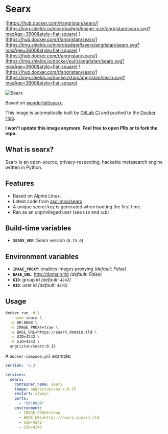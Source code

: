 # Searx

![https://hub.docker.com/r/angristan/searx/](https://img.shields.io/microbadger/image-size/angristan/searx.svg?maxAge=3600&style=flat-square) ![https://hub.docker.com/r/angristan/searx/](https://img.shields.io/microbadger/layers/angristan/searx.svg?maxAge=3600&style=flat-square) ![https://hub.docker.com/r/angristan/searx/](https://img.shields.io/docker/pulls/angristan/searx.svg?maxAge=3600&style=flat-square) ![https://hub.docker.com/r/angristan/searx/](https://img.shields.io/docker/stars/angristan/searx.svg?maxAge=3600&style=flat-square)

![Searx](https://i.goopics.net/ls.png)

Based on [wonderfall/searx](https://github.com/Wonderfall/dockerfiles/tree/master/searx).

This image is automatically built by [GitLab CI](https://gitlab.com/angristan/docker-searx/pipelines) and pushed to the [Docker Hub](https://hub.docker.com/r/angristan/searx/).

**I won't update this image anymore. Feel free to open PRs or to fork the repo.**

## What is searx?

Searx is an open-source, privacy-respecting, hackable metasearch engine written in Python.

## Features

- Based on Alpine Linux.
- Latest code from [asciimoo/searx](https://github.com/asciimoo/searx)
- A unique secret key is generated when booting the first time.
- Ran as an unprivileged user (see `UID` and `GID`)

## Build-time variables

- **`SEARX_VER`**: Searx version (`0.15.0`)

## Environment variables

- **`IMAGE_PROXY`**: enables images proxying *(default: False)*
- **`BASE_URL`**: http://domain.tld *(default: False)*
- **`GID`**: group id *(default: `4242`)*
- **`UID`**: user id *(default: `4242`)*

## Usage

```sh
docker run -d \
  --name searx \
  -p 80:8888 \
  -e IMAGE_PROXY=true \
  -e BASE_URL=https://searx.domain.tld \
  -e UID=4242 \
  -e GID=4242 \
  angristan/searx:0.15
```

A `docker-compose.yml` example:

```yml
version: '2.3'

services:
  searx:
    container_name: searx
    image: angristan/searx:0.15
    restart: always
    ports:
      - "80:8888"
    environment:
      - IMAGE_PROXY=true
      - BASE_URL=https://searx.domain.tld
      - UID=4242
      - GID=4242
```
